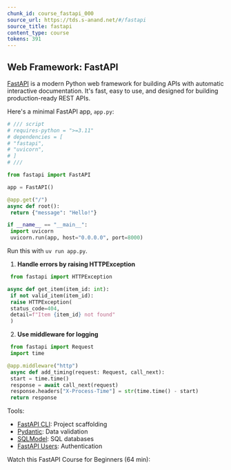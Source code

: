```yaml
---
chunk_id: course_fastapi_000
source_url: https://tds.s-anand.net/#/fastapi
source_title: fastapi
content_type: course
tokens: 391
---
```


## Web Framework: FastAPI

[FastAPI](https://fastapi.tiangolo.com/) is a modern Python web framework for building APIs with automatic interactive documentation. It's fast, easy to use, and designed for building production-ready REST APIs.

Here's a minimal FastAPI app, `app.py`:

```python
# /// script
# requires-python = ">=3.11"
# dependencies = [
# "fastapi",
# "uvicorn",
# ]
# ///

from fastapi import FastAPI

app = FastAPI()

@app.get("/")
async def root():
 return {"message": "Hello!"}

if __name__ == "__main__":
 import uvicorn
 uvicorn.run(app, host="0.0.0.0", port=8000)
```

Run this with `uv run app.py`.

1. **Handle errors by raising HTTPException**

```python
 from fastapi import HTTPException

async def get_item(item_id: int):
 if not valid_item(item_id):
 raise HTTPException(
 status_code=404,
 detail=f"Item {item_id} not found"
 )
 ```

2. **Use middleware for logging**

```python
 from fastapi import Request
 import time

@app.middleware("http")
 async def add_timing(request: Request, call_next):
 start = time.time()
 response = await call_next(request)
 response.headers["X-Process-Time"] = str(time.time() - start)
 return response
 ```

Tools:

- [FastAPI CLI](https://fastapi.tiangolo.com/tutorial/fastapi-cli/): Project scaffolding
- [Pydantic](https://pydantic-docs.helpmanual.io/): Data validation
- [SQLModel](https://sqlmodel.tiangolo.com/): SQL databases
- [FastAPI Users](https://fastapi-users.github.io/): Authentication

Watch this FastAPI Course for Beginners (64 min):
